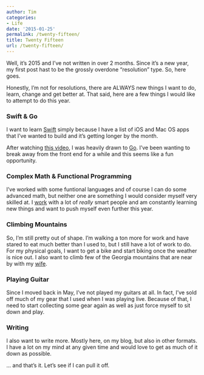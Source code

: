 ```yaml
---
author: Tim
categories:
- Life
date: '2015-01-25'
permalink: /twenty-fifteen/
title: Twenty Fifteen
url: /twenty-fifteen/
---
```


Well, it’s 2015 and I’ve not written in over 2 months. Since it’s a new year, my first post hast to be the grossly overdone “resolution” type. So, here goes.

Honestly, I’m not for resolutions, there are ALWAYS new things I want to do, learn, change and get better at. That said, here are a few things I would like to attempt to do this year.

<!--more-->

### Swift & Go

I want to learn <a href="https://developer.apple.com/swift/" target="_blank">Swift</a> simply because I have a list of iOS and Mac OS apps that I’ve wanted to build and it’s getting longer by the month.

After watching <a href="https://www.youtube.com/watch?v=Ukqa5gSE0ig" target="_blank">this video</a>, I was heavily drawn to <a href="http://golang.org/" target="_blank">Go</a>. I’ve been wanting to break away from the front end for a while and this seems like a fun opportunity.

### Complex Math & Functional Programming

I’ve worked with some funtional languages and of course I can do some advanced math, but neither one are something I would consider myself very skilled at. I <a href="http://theironyard.com/" target="_blank">work</a> with a lot of *really* smart people and am constantly learning new things and want to push myself even further this year.

### Climbing Mountains

So, I’m still pretty out of shape. I’m walking a ton more for work and have stared to eat much better than I used to, but I still have a lot of work to do. For my physical goals, I want to get a bike and start biking once the weather is nice out. I also want to climb few of the Georgia mountains that are near by with my <a href="http://stephwhitacre.com/" target="_blank">wife</a>.

### Playing Guitar

Since I moved back in May, I’ve not played my guitars at all. In fact, I’ve sold off much of my gear that I used when I was playing live. Because of that, I need to start collecting some gear again as well as just force myself to sit down and play.

### Writing

I also want to write more. Mostly here, on my blog, but also in other formats. I have a lot on my mind at any given time and would love to get as much of it down as possible.

… and that’s it. Let’s see if I can pull it off.
 